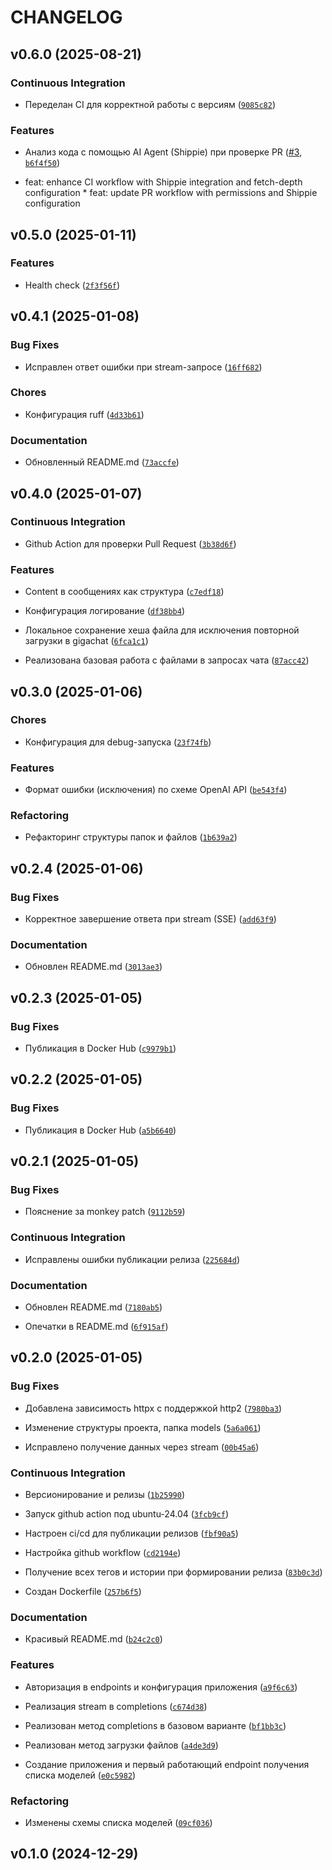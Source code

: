 # CHANGELOG


## v0.6.0 (2025-08-21)

### Continuous Integration

- Переделан CI для корректной работы с версиям
  ([`9085c82`](https://github.com/antonko/gigachat-adapter/commit/9085c823892f81d06f1702ad44362c31f0feec0c))

### Features

- Анализ кода с помощью AI Agent (Shippie) при проверке PR
  ([#3](https://github.com/antonko/gigachat-adapter/pull/3),
  [`b6f4f50`](https://github.com/antonko/gigachat-adapter/commit/b6f4f50701c1ce8d5e10e0d92bb965048d21146d))

* feat: enhance CI workflow with Shippie integration and fetch-depth configuration * feat: update PR
  workflow with permissions and Shippie configuration


## v0.5.0 (2025-01-11)

### Features

- Health check
  ([`2f3f56f`](https://github.com/antonko/gigachat-adapter/commit/2f3f56f4322ef66caf6c8fe833d1334ffca5ee31))


## v0.4.1 (2025-01-08)

### Bug Fixes

- Исправлен ответ ошибки при stream-запросе
  ([`16ff682`](https://github.com/antonko/gigachat-adapter/commit/16ff6823bc36023781b96954331cb18ec1c215c3))

### Chores

- Конфигурация ruff
  ([`4d33b61`](https://github.com/antonko/gigachat-adapter/commit/4d33b611e3758af7fd35550e358729bff3b3dd55))

### Documentation

- Обновленный README.md
  ([`73accfe`](https://github.com/antonko/gigachat-adapter/commit/73accfe68bcc52275e988526009ffdc5541dafef))


## v0.4.0 (2025-01-07)

### Continuous Integration

- Github Action для проверки Pull Request
  ([`3b38d6f`](https://github.com/antonko/gigachat-adapter/commit/3b38d6f5e8a7ed8720682337a37fda11b1346989))

### Features

- Content в сообщениях как структура
  ([`c7edf18`](https://github.com/antonko/gigachat-adapter/commit/c7edf1887ffb6c69273ccc4000116e112789a740))

- Конфигурация логирование
  ([`df38bb4`](https://github.com/antonko/gigachat-adapter/commit/df38bb4098f6716a1eb7ac6cdc6a6e7e994ba188))

- Локальное сохранение хеша файла для исключения повторной загрузки в gigachat
  ([`6fca1c1`](https://github.com/antonko/gigachat-adapter/commit/6fca1c186ad64ba6718c7adcfb65b96a90024f9a))

- Реализована базовая работа с файлами в запросах чата
  ([`87acc42`](https://github.com/antonko/gigachat-adapter/commit/87acc428d61f79456e206fe3bc015ecd54bed719))


## v0.3.0 (2025-01-06)

### Chores

- Конфигурация для debug-запуска
  ([`23f74fb`](https://github.com/antonko/gigachat-adapter/commit/23f74fb2f59f886e26e91f501f1345cce7c23835))

### Features

- Формат ошибки (исключения) по схеме OpenAI API
  ([`be543f4`](https://github.com/antonko/gigachat-adapter/commit/be543f467ef4a685c603dbe8072416539a5915a9))

### Refactoring

- Рефакторинг структуры папок и файлов
  ([`1b639a2`](https://github.com/antonko/gigachat-adapter/commit/1b639a2d3d69b70681f2dc1046d6f01400685553))


## v0.2.4 (2025-01-06)

### Bug Fixes

- Корректное завершение ответа при stream (SSE)
  ([`add63f9`](https://github.com/antonko/gigachat-adapter/commit/add63f9b50a525b26033b137d8f1b100fd25859c))

### Documentation

- Обновлен README.md
  ([`3013ae3`](https://github.com/antonko/gigachat-adapter/commit/3013ae35bb56a84b1ea11212e155e62a5405d112))


## v0.2.3 (2025-01-05)

### Bug Fixes

- Публикация в Docker Hub
  ([`c9979b1`](https://github.com/antonko/gigachat-adapter/commit/c9979b1471c3001214d6c00cfa92c23bf99fca5e))


## v0.2.2 (2025-01-05)

### Bug Fixes

- Публикация в Docker Hub
  ([`a5b6640`](https://github.com/antonko/gigachat-adapter/commit/a5b6640067c95850d1e5a76bf24435af47965d62))


## v0.2.1 (2025-01-05)

### Bug Fixes

- Пояснение за monkey patch
  ([`9112b59`](https://github.com/antonko/gigachat-adapter/commit/9112b59e3dff6a2d5e470d2f6fb4c2d68220d9fe))

### Continuous Integration

- Исправлены ошибки публикации релиза
  ([`225684d`](https://github.com/antonko/gigachat-adapter/commit/225684db83f15611c867d7a692f4d004340bebda))

### Documentation

- Обновлен README.md
  ([`7180ab5`](https://github.com/antonko/gigachat-adapter/commit/7180ab5e9a3d14f6b964ee0481c03224591ebb49))

- Опечатки в README.md
  ([`6f915af`](https://github.com/antonko/gigachat-adapter/commit/6f915afc535f699d578f812d06f51ffbf65a46c2))


## v0.2.0 (2025-01-05)

### Bug Fixes

- Добавлена зависимость httpx с поддержкой http2
  ([`7980ba3`](https://github.com/antonko/gigachat-adapter/commit/7980ba369d67f40a0d10dce7c509601ffa838955))

- Изменение структуры проекта, папка models
  ([`5a6a061`](https://github.com/antonko/gigachat-adapter/commit/5a6a0613fa247bfe80aa70616d8bcc90b75ff955))

- Исправлено получение данных через stream
  ([`00b45a6`](https://github.com/antonko/gigachat-adapter/commit/00b45a65e72a436f697615c65e1375dfaaf3c461))

### Continuous Integration

- Версионирование и релизы
  ([`1b25990`](https://github.com/antonko/gigachat-adapter/commit/1b259907360790c33d6efb6a7fba6265340eeb38))

- Запуск github action под ubuntu-24.04
  ([`3fcb9cf`](https://github.com/antonko/gigachat-adapter/commit/3fcb9cf198e09d74c8e626828c03305ff1d0cfd5))

- Настроен ci/cd для публикации релизов
  ([`fbf90a5`](https://github.com/antonko/gigachat-adapter/commit/fbf90a5b2e6bd72cfd6cd66f94185a9ca655b3f0))

- Настройка github workflow
  ([`cd2194e`](https://github.com/antonko/gigachat-adapter/commit/cd2194e604417466523623813c0a37dcdd5419f9))

- Получение всех тегов и истории при формировании релиза
  ([`83b0c3d`](https://github.com/antonko/gigachat-adapter/commit/83b0c3de09f31fc30c93b574e4f083a5117f43f6))

- Создан Dockerfile
  ([`257b6f5`](https://github.com/antonko/gigachat-adapter/commit/257b6f5d26be8cc11e2584dfdb0236b98458c6b3))

### Documentation

- Красивый README.md
  ([`b24c2c0`](https://github.com/antonko/gigachat-adapter/commit/b24c2c08464754e0823d7a906db6ccb7c1ba05d6))

### Features

- Авторизация в endpoints и конфигурация приложения
  ([`a9f6c63`](https://github.com/antonko/gigachat-adapter/commit/a9f6c63032d6d3b2f8b8a2bdec43b882ba126137))

- Реализация stream в completions
  ([`c674d38`](https://github.com/antonko/gigachat-adapter/commit/c674d38df0ae886a681376b2d611f99b78fb2b83))

- Реализован метод completions в базовом варианте
  ([`bf1bb3c`](https://github.com/antonko/gigachat-adapter/commit/bf1bb3cabff92166b6555004275e37fce7049712))

- Реализован метод загрузки файлов
  ([`a4de3d9`](https://github.com/antonko/gigachat-adapter/commit/a4de3d96ce9f2f9de947a2ced56b4fcdc4298238))

- Создание приложения и первый работающий endpoint получения списка моделей
  ([`e0c5982`](https://github.com/antonko/gigachat-adapter/commit/e0c598245734d56ff52ac8feca9f8f2b170c1db1))

### Refactoring

- Изменены схемы списка моделей
  ([`09cf036`](https://github.com/antonko/gigachat-adapter/commit/09cf03685f7ea7fafa7e182ca3585c3886f7c8ad))


## v0.1.0 (2024-12-29)
